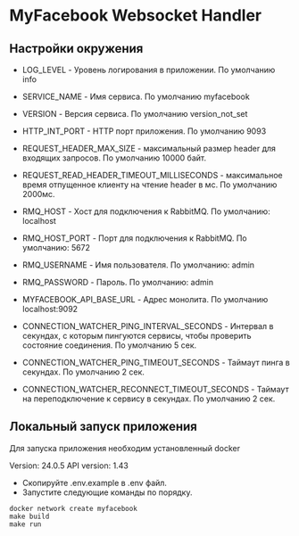 # MyFacebook Websocket Handler

## Настройки окружения

* LOG_LEVEL - Уровень логирования в приложении. По умолчанию info
* SERVICE_NAME - Имя сервиса. По умолчанию myfacebook
* VERSION - Версия сервиса. По умолчанию version_not_set
* HTTP_INT_PORT - HTTP порт приложения. По умолчанию 9093
* REQUEST_HEADER_MAX_SIZE - максимальный размер header для входящих запросов. По умолчанию 10000 байт.
* REQUEST_READ_HEADER_TIMEOUT_MILLISECONDS - максимальное время отпущенное клиенту на чтение header в мс. По умолчанию
  2000мс.

* RMQ_HOST - Хост для подключения к RabbitMQ. По умолчанию: localhost
* RMQ_HOST_PORT - Порт для подключения к RabbitMQ. По умолчанию: 5672
* RMQ_USERNAME - Имя пользователя. По умолчанию: admin
* RMQ_PASSWORD - Пароль. По умолчанию: admin

* MYFACEBOOK_API_BASE_URL - Адрес монолита. По умолчанию localhost:9092

* CONNECTION_WATCHER_PING_INTERVAL_SECONDS - Интервал в секундах, с которым пингуются сервисы, чтобы проверить состояние соединения. По умолчанию 5 сек.
* CONNECTION_WATCHER_PING_TIMEOUT_SECONDS - Таймаут пинга в секундах. По умолчанию 2 сек.
* CONNECTION_WATCHER_RECONNECT_TIMEOUT_SECONDS - Таймаут на переподключение к сервису в секундах. По умолчанию 2 сек.

## Локальный запуск приложения

Для запуска приложения необходим установленный docker

Version:           24.0.5
API version:       1.43

- Скопируйте .env.example в .env файл.
- Запустите следующие команды по порядку.

```
docker network create myfacebook
make build
make run
```